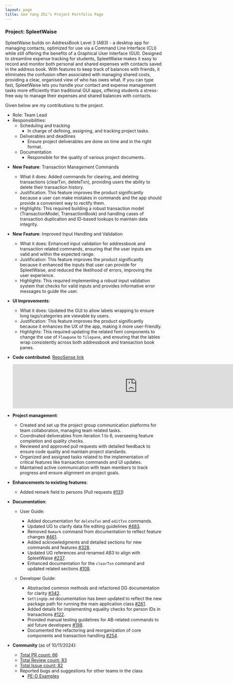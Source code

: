 ```yaml
---
layout: page
title: See Yang Zhi’s Project Portfolio Page
---
```


### Project: SpleetWaise

SpleetWaise builds on AddressBook Level 3 (AB3) - a desktop app for managing contacts, optimized for use via a Command Line Interface (CLI) while still offering the benefits of a Graphical User Interface (GUI). Designed to streamline expense tracking for students, SpleetWaise makes it easy to record and monitor both personal and shared expenses with contacts saved in the address book. With features to keep track of balances with friends, it eliminates the confusion often associated with managing shared costs, providing a clear, organised view of who has owes what. If you can type fast, SpleetWaise lets you handle your contact and expense management tasks more efficiently than traditional GUI apps, offering students a stress-free way to manage their expenses and shared balances with contacts.

Given below are my contributions to the project.

- Role: Team Lead
- Responsibilities:
  - Scheduling and tracking
    - In charge of defining, assigning, and tracking project tasks.
  - Deliverables and deadlines
    - Ensure project deliverables are done on time and in the right format.
  - Documentation
    - Responsible for the quality of various project documents.

* **New Feature**: Transaction Management Commands
  * What it does: Added commands for clearing, and deleting transactions (clearTxn, deleteTxn), providing users the ability to delete their transaction history.
  * Justification: This feature improves the product significantly because a user can make mistakes in commands and the app should provide a convenient way to rectify them.
  * Highlights: This required building a robust transaction model (TransactionModel, TransactionBook) and handling cases of transaction duplication and ID-based lookups to maintain data integrity.

* **New Feature**: Improved Input Handling and Validation
  * What it does: Enhanced input validation for addressbook and transaction related commands, ensuring that the user inputs are valid and within the expected range.
  * Justification: This feature improves the product significantly because it enhanced the inputs that user can provide for SpleetWaise, and reduced the likelihood of errors, improving the user experience.
  * Highlights: This required implementing a robust input validation system that checks for valid inputs and provides informative error messages to guide the user.

* **UI Improvements**:
  * What it does: Updated the GUI to allow labels wrapping to ensure long tags/categories are viewable by users.
  * Justification: This feature improves the product significantly because it enhances the UX of the app, making it more user-friendly.
  * Highlights: This required updating the related fxml components to change the use of `Flowpane` to `Tilepane`, and ensuring that the lables wrap consistently across both addressbook and transaction book panes.

* **Code contributed**: [RepoSense link](https://nus-cs2103-ay2425s1.github.io/tp-dashboard/?search=&sort=groupTitle&sortWithin=title&timeframe=commit&mergegroup=&groupSelect=groupByRepos&breakdown=true&checkedFileTypes=docs~functional-code~test-code~other&since=2024-09-20&tabOpen=true&tabType=zoom&zA=SeeYangZhi&zR=AY2425S1-CS2103-F13-1%2Ftp%5Bmaster%5D&zACS=243.92411702995688&zS=2024-09-20&zFS=&zU=2024-11-10&zMG=false&zFTF=commit&zFGS=groupByRepos&zFR=false) 
  <iframe src="https://nus-cs2103-ay2425s1.github.io/tp-dashboard/#/widget/?search=&sort=groupTitle&sortWithin=title&timeframe=commit&mergegroup=&groupSelect=groupByRepos&breakdown=true&checkedFileTypes=docs~functional-code~test-code~other&since=2024-09-20&tabOpen=true&tabType=zoom&zA=SeeYangZhi&zR=AY2425S1-CS2103-F13-1%2Ftp%5Bmaster%5D&zACS=243.92411702995688&zS=2024-09-20&zFS=&zU=2024-11-10&zMG=false&zFTF=commit&zFGS=groupByRepos&zFR=false&chartGroupIndex=12&chartIndex=4" frameBorder="0" width="800px" height="142px"></iframe>

* **Project management**:
  * Created and set up the project group communication platforms for team collaboration, managing team related tasks.
  * Coordinated deliverables from iteration 1 to 6, overseeing feature completion and quality checks.
  * Reviewed and approved pull requests with detailed feedback to ensure code quality and maintain project standards.
  * Organized and assigned tasks related to the implementation of critical features like transaction commands and UI updates.
  * Maintained active communication with team members to track progress and ensure alignment on project goals.

* **Enhancements to existing features**:
  * Added remark field to persons (Pull requests [\#131](https://github.com/AY2425S1-CS2103-F13-1/tp/pull/131))

* **Documentation**:
  * User Guide:
    * Added documentation for `deleteTxn` and `editTxn` commands.
    * Updated UG to clarify data file editing guidelines [\#483](https://github.com/AY2425S1-CS2103-F13-1/tp/pull/483).
    * Removed `Remark` command from documentation to reflect feature changes [\#461](https://github.com/AY2425S1-CS2103-F13-1/tp/pull/461).
    * Added acknowledgments and detailed sections for new commands and features [\#328](https://github.com/AY2425S1-CS2103-F13-1/tp/pull/328).
    * Updated UG references and renamed AB3 to align with SpleetWaise [\#237](https://github.com/AY2425S1-CS2103-F13-1/tp/pull/237).
    * Enhanced documentation for the `clearTxn` command and updated related sections [\#108](https://github.com/AY2425S1-CS2103-F13-1/tp/pull/108).

  * Developer Guide:
    * Abstracted common methods and refactored DG documentation for clarity [\#342](https://github.com/AY2425S1-CS2103-F13-1/tp/pull/342).
    * `SettingUp.md` documentation has been updated to reflect the new package path for running the main application class [\#261](https://github.com/AY2425S1-CS2103-F13-1/tp/pull/261).
    * Added details for implementing equality checks for person IDs in transactions [\#122](https://github.com/AY2425S1-CS2103-F13-1/tp/pull/122).
    * Provided manual testing guidelines for AB-related commands to aid future developers [\#198](https://github.com/AY2425S1-CS2103-F13-1/tp/pull/198).
    * Documented the refactoring and reorganization of core components and transaction handling [\#254](https://github.com/AY2425S1-CS2103-F13-1/tp/pull/254).

* **Community** (as of 10/11/2024): 
  * [Total PR count: 66](https://github.com/AY2425S1-CS2103-F13-1/tp/pulls?q=is%3Apr+author%3ASeeYangZhi+)
  * [Total Review count: 83](https://github.com/AY2425S1-CS2103-F13-1/tp/pulls?q=is%3Apr+reviewed-by%3Aseeyangzhi)
  * [Total Issue count: 82](https://github.com/AY2425S1-CS2103-F13-1/tp/issues/created_by/SeeYangZhi)
  * Reported bugs and suggestions for other teams in the class
    * [PE-D Examples](https://github.com/SeeYangZhi/ped/issues)
